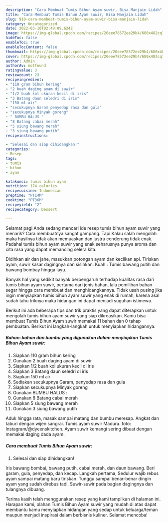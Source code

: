```yaml
---
description: "Cara Membuat Tumis Bihun Ayam suwir, Bisa Manjain Lidah"
title: "Cara Membuat Tumis Bihun Ayam suwir, Bisa Manjain Lidah"
slug: 910-cara-membuat-tumis-bihun-ayam-suwir-bisa-manjain-lidah
category: Uncategorized
date: 2022-03-10T02:49:09.624Z
image: https://img-global.cpcdn.com/recipes/20eee78572ee29b4/680x482cq70/tumis-bihun-ayam-suwir-foto-resep-utama.jpg
hideToc: false
enableToc: true
enableTocContent: false
thumbnail: https://img-global.cpcdn.com/recipes/20eee78572ee29b4/680x482cq70/tumis-bihun-ayam-suwir-foto-resep-utama.jpg
cover: https://img-global.cpcdn.com/recipes/20eee78572ee29b4/680x482cq70/tumis-bihun-ayam-suwir-foto-resep-utama.jpg
author: Admin
authorAv: notfound
ratingvalue: 3
reviewcount: 23
recipeingredient:
- "110 gram bihun kering"
- "2 buah daging ayam di suwir"
- "1/2 buah kol ukuran kecil di iris"
- "3 Batang daun seledri di iris"
- "150 ml air"
- "secukupnya Garam penyedap rasa dan gula"
- "secukupnya Minyak goreng"
- " BUMBU HALUS "
- "8 Batang cabai merah"
- "5 siung bawang merah"
- "3 siung bawang putih"
recipeinstructions:

- "Selesai dan siap dihidangkan!"
categories:
- Resep
tags:
- tumis
- bihun
- ayam

katakunci: tumis bihun ayam 
nutrition: 174 calories
recipecuisine: Indonesian
preptime: "PT14M"
cooktime: "PT36M"
recipeyield: "2"
recipecategory: Dessert

---
```



Selamat pagi Anda sedang mencari ide resep tumis bihun ayam suwir yang menarik? Cara membuatnya sangat gampang. Tapi Kalau salah mengolah maka hasilnya tidak akan memuaskan dan justru cenderung tidak enak. Padahal tumis bihun ayam suwir yang enak seharusnya punya aroma dan cita rasa yang dapat memancing selera kita.


Didihkan air dan jahe, masukkan potongan ayam dan kecilkan api. Tiriskan ayam, suwir kasar dagingnya dan sisihkan. Kuah : Tumis bawang putih dan bawang bombay hingga layu.

Banyak hal yang sedikit banyak berpengaruh terhadap kualitas rasa dari tumis bihun ayam suwir, pertama dari jenis bahan, lalu pemilihan bahan segar hingga cara membuat dan menghidangkannya. Tidak usah pusing jika ingin menyiapkan tumis bihun ayam suwir yang enak di rumah, karena asal sudah tahu triknya maka hidangan ini dapat menjadi suguhan istimewa.


Berikut ini ada beberapa tips dan trik praktis yang dapat diterapkan untuk mengolah tumis bihun ayam suwir yang siap dikreasikan. Kamu bisa membuat Tumis Bihun Ayam suwir memakai 11 bahan dan 0 tahap pembuatan. Berikut ini langkah-langkah untuk menyiapkan hidangannya.

<!--inarticleads1-->

##### Bahan-bahan dan bumbu yang digunakan dalam menyiapkan Tumis Bihun Ayam suwir:

1. Siapkan 110 gram bihun kering
1. Gunakan 2 buah daging ayam di suwir
1. Siapkan 1/2 buah kol ukuran kecil di iris
1. Siapkan 3 Batang daun seledri di iris
1. Siapkan 150 ml air
1. Sediakan secukupnya Garam, penyedap rasa dan gula
1. Siapkan secukupnya Minyak goreng
1. Gunakan  BUMBU HALUS :
1. Gunakan 8 Batang cabai merah
1. Siapkan 5 siung bawang merah
1. Gunakan 3 siung bawang putih


Aduk hingga rata, masak sampai matang dan bumbu meresap. Angkat dan taburi dengan wijen sangrai. Tumis ayam suwir Madura. foto: Instagram/@dyeenskitchen. Ayam suwir kemangi sering dibuat dengan memakai daging dada ayam. 

<!--inarticleads2-->

##### Cara membuat Tumis Bihun Ayam suwir:


1. Selesai dan siap dihidangkan!

Iris bawang bombai, bawang putih, cabai merah, dan daun bawang. Beri garam, gula, penyedap, dan kecap. Langkah pertama, Sedulur wajib rebus ayam sampai matang baru tiriskan. Tunggu sampai benar-benar dingin ayam yang sudah direbus tadi. Suwir-suwir pada bagian dagingnya dan tulangnya dibuang. 

Terima kasih telah menggunakan resep yang kami tampilkan di halaman ini. Harapan kami, olahan Tumis Bihun Ayam suwir yang mudah di atas dapat membantu kamu menyiapkan hidangan yang sedap untuk keluarga/teman maupun menjadi inspirasi dalam berbisnis kuliner. Selamat mencoba!
